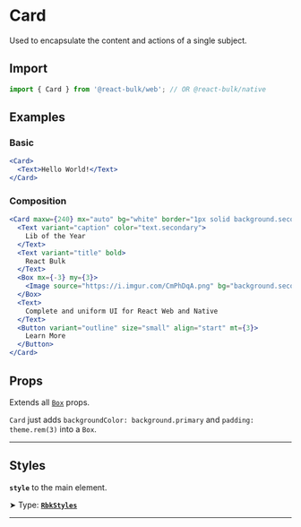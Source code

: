# Card

Used to encapsulate the content and actions of a single subject.

## Import

```jsx
import { Card } from '@react-bulk/web'; // OR @react-bulk/native
```

## Examples

### Basic

```jsx live
<Card>
  <Text>Hello World!</Text>
</Card>
```

### Composition

```jsx live
<Card maxw={240} mx="auto" bg="white" border="1px solid background.secondary">
  <Text variant="caption" color="text.secondary">
    Lib of the Year
  </Text>
  <Text variant="title" bold>
    React Bulk
  </Text>
  <Box mx={-3} my={3}>
    <Image source="https://i.imgur.com/CmPhDqA.png" bg="background.secondary" w="100%" />
  </Box>
  <Text>
    Complete and uniform UI for React Web and Native
  </Text>
  <Button variant="outline" size="small" align="start" mt={3}>
    Learn More
  </Button>
</Card>
```

## Props

Extends all [`Box`](/docs/components/core/box) props.

`Card` just adds `backgroundColor: background.primary` and `padding: theme.rem(3)` into a `Box`.

---

## Styles

**`style`** to the main element.

➤ Type: **[`RbkStyles`](/docs/type-reference/rbk-styles)** <br/>

---
